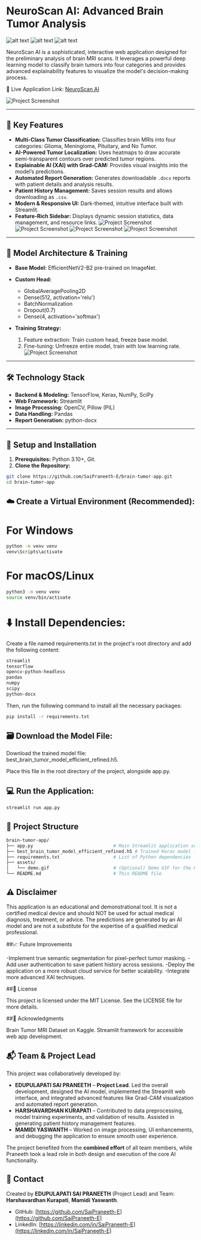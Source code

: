 # NeuroScan AI: Advanced Brain Tumor Analysis

![alt text](https://img.shields.io/badge/Made%20with-Streamlit-FF4B4B.svg?style=for-the-badge&logo=Streamlit)
![alt text](https://img.shields.io/badge/Python-3.10+-blue.svg?style=for-the-badge&logo=Python)
![alt text](https://img.shields.io/badge/License-MIT-yellow.svg?style=for-the-badge)

NeuroScan AI is a sophisticated, interactive web application designed for the preliminary analysis of brain MRI scans. It leverages a powerful deep learning model to classify brain tumors into four categories and provides advanced explainability features to visualize the model's decision-making process.

🔴 Live Application Link: [NeuroScan AI](https://neuro-scan-ai.streamlit.app/)

![Project Screenshot](https://i.postimg.cc/DynnzNMR/Screenshot-2025-09-27-001657.png)

---

## 🌟 Key Features

- **Multi-Class Tumor Classification:** Classifies brain MRIs into four categories: Glioma, Meningioma, Pituitary, and No Tumor.
- **AI-Powered Tumor Localization:** Uses heatmaps to draw accurate semi-transparent contours over predicted tumor regions.
- **Explainable AI (XAI) with Grad-CAM:** Provides visual insights into the model’s predictions.
- **Automated Report Generation:** Generates downloadable `.docx` reports with patient details and analysis results.
- **Patient History Management:** Saves session results and allows downloading as `.csv`.
- **Modern & Responsive UI:** Dark-themed, intuitive interface built with Streamlit.
- **Feature-Rich Sidebar:** Displays dynamic session statistics, data management, and resource links.
![Project Screenshot](https://i.postimg.cc/R0Yn5t4j/Screenshot-2025-09-27-005227.png)
![Project Screenshot](https://i.postimg.cc/Nf0YTz1C/Screenshot-2025-09-27-005530.png)
![Project Screenshot](https://i.postimg.cc/8PW8hg7K/Screenshot-2025-09-27-005936.png)
![Project Screenshot](https://i.postimg.cc/rpkPGDv3/Screenshot-2025-09-27-005742.png)
---

## 🧠 Model Architecture & Training

- **Base Model:** EfficientNetV2-B2 pre-trained on ImageNet.
- **Custom Head:**
  - GlobalAveragePooling2D  
  - Dense(512, activation='relu')  
  - BatchNormalization  
  - Dropout(0.7)  
  - Dense(4, activation='softmax')  

- **Training Strategy:**
  1. Feature extraction: Train custom head, freeze base model.  
  2. Fine-tuning: Unfreeze entire model, train with low learning rate.
![Project Screenshot](https://i.postimg.cc/BZHNpSCH/Screenshot-2025-09-27-010214.png)
---

## 🛠️ Technology Stack

- **Backend & Modeling:** TensorFlow, Keras, NumPy, SciPy  
- **Web Framework:** Streamlit  
- **Image Processing:** OpenCV, Pillow (PIL)  
- **Data Handling:** Pandas  
- **Report Generation:** python-docx  

---

## 🚀 Setup and Installation

1. **Prerequisites:** Python 3.10+, Git.  
2. **Clone the Repository:**
```bash
git clone https://github.com/SaiPraneeth-E/brain-tumor-app.git
cd brain-tumor-app
```
## ☁️ Create a Virtual Environment (Recommended):

# For Windows
```bash
python -m venv venv
venv\Scripts\activate
```
# For macOS/Linux
```bash
python3 -m venv venv
source venv/bin/activate
```
# ⬇️ Install Dependencies:

Create a file named requirements.txt in the project's root directory and add the following content:
```bash
streamlit
tensorflow
opencv-python-headless
pandas
numpy
scipy
python-docx
```
Then, run the following command to install all the necessary packages:
```bash
pip install -r requirements.txt
```
## 🗃️ Download the Model File:

Download the trained model file: best_brain_tumor_model_efficient_refined.h5.

Place this file in the root directory of the project, alongside app.py.

## 💻 Run the Application:
```bash
streamlit run app.py
```
## 📁 Project Structure
```bash
brain-tumor-app/
├── app.py                              # Main Streamlit application script
├── best_brain_tumor_model_efficient_refined.h5 # Trained Keras model file
├── requirements.txt                    # List of Python dependencies
├── assets/
│   └── demo.gif                        # (Optional) Demo GIF for the README
└── README.md                           # This README file
```
## ⚠️ Disclaimer

This application is an educational and demonstrational tool. It is not a certified medical device and should NOT be used for actual medical diagnosis, treatment, or advice. The predictions are generated by an AI model and are not a substitute for the expertise of a qualified medical professional.

##📈 Future Improvements

-Implement true semantic segmentation for pixel-perfect tumor masking.
-Add user authentication to save patient history across sessions.
-Deploy the application on a more robust cloud service for better scalability.
-Integrate more advanced XAI techniques.

##📄 License

This project is licensed under the MIT License. See the LICENSE file for more details.

##🙏 Acknowledgments

Brain Tumor MRI Dataset on Kaggle.
Streamlit framework for accessible web app development.

## 📬 Team & Project Lead

This project was collaboratively developed by:

- **EDUPULAPATI SAI PRANEETH** – **Project Lead**. Led the overall development, designed the AI model, implemented the Streamlit web interface, and integrated advanced features like Grad-CAM visualization and automated report generation.  
- **HARSHAVARDHAN KURAPATI** – Contributed to data preprocessing, model training experiments, and validation of results. Assisted in generating patient history management features.  
- **MAMIDI YASWANTH** – Worked on image processing, UI enhancements, and debugging the application to ensure smooth user experience.

The project benefited from the **combined effort** of all team members, while Praneeth took a lead role in both design and execution of the core AI functionality.

## 📱 Contact
Created by **EDUPULAPATI SAI PRANEETH** (Project Lead) and Team: **Harshavardhan Kurapati**, **Mamidi Yaswanth**.

- GitHub: [https://github.com/SaiPraneeth-E](https://github.com/SaiPraneeth-E)  
- LinkedIn: [https://linkedin.com/in/SaiPraneeth-E](https://linkedin.com/in/SaiPraneeth-E)
